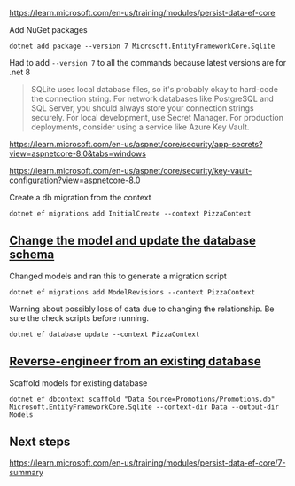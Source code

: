 
https://learn.microsoft.com/en-us/training/modules/persist-data-ef-core


Add NuGet packages

```
dotnet add package --version 7 Microsoft.EntityFrameworkCore.Sqlite
```

Had to add `--version 7` to all the commands because latest versions are for .net 8

> SQLite uses local database files, so it's probably okay to hard-code the connection string. For network databases like PostgreSQL and SQL Server, you should always store your connection strings securely. For local development, use Secret Manager. For production deployments, consider using a service like Azure Key Vault.

https://learn.microsoft.com/en-us/aspnet/core/security/app-secrets?view=aspnetcore-8.0&tabs=windows

https://learn.microsoft.com/en-us/aspnet/core/security/key-vault-configuration?view=aspnetcore-8.0

Create a db migration from the context

```
dotnet ef migrations add InitialCreate --context PizzaContext
```

## [Change the model and update the database schema](https://learn.microsoft.com/en-us/training/modules/persist-data-ef-core/3-migrations#change-the-model-and-update-the-database-schema)

Changed models and ran this to generate a migration script

```
dotnet ef migrations add ModelRevisions --context PizzaContext
```

Warning about possibly loss of data due to changing the relationship. Be sure the check scripts before running.

```
dotnet ef database update --context PizzaContext
```

## [Reverse-engineer from an existing database](https://learn.microsoft.com/en-us/training/modules/persist-data-ef-core/6-reverse-engineering)

Scaffold models for existing database

```
dotnet ef dbcontext scaffold "Data Source=Promotions/Promotions.db" Microsoft.EntityFrameworkCore.Sqlite --context-dir Data --output-dir Models
```


## Next steps

https://learn.microsoft.com/en-us/training/modules/persist-data-ef-core/7-summary